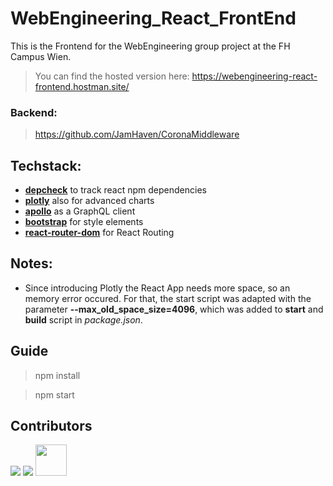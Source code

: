 # WebEngineering_React_FrontEnd

This is the Frontend for the WebEngineering group project at the FH Campus Wien.

> You can find the hosted version here:
> https://webengineering-react-frontend.hostman.site/

### Backend:

> https://github.com/JamHaven/CoronaMiddleware

## Techstack:

- **[depcheck](https://www.npmjs.com/package/depcheck)** to track react npm dependencies
- **[plotly](https://plotly.com/javascript/react)** also for advanced charts
- **[apollo](https://www.npmjs.com/package/@apollo/client)** as a GraphQL client
- **[bootstrap](https://getbootstrap.com/)** for style elements
- **[react-router-dom](https://reactrouter.com/)** for React Routing

## Notes:

- Since introducing Plotly the React App needs more space, so an memory error occured. For that, the start script was adapted with the parameter **--max_old_space_size=4096**, which was added to **start** and **build** script in _package.json_.

## Guide

> npm install

> npm start

## Contributors

[![](https://github.com/cristianCiu.png?size=50)](https://github.com/cristianCiu)
[![](https://github.com/JamHaven.png?size=50)](https://github.com/JamHaven)
<a href="https://github.com/markusprand"><img src="https://avatars1.githubusercontent.com/u/58184230?s=50&v=4" width="50"></a>
